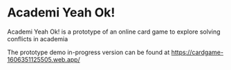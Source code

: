 # Academi Yeah Ok!
Academi Yeah Ok! is a prototype of an online card game to explore solving conflicts in academia

The prototype demo in-progress version can be found at https://cardgame-1606351125505.web.app/
